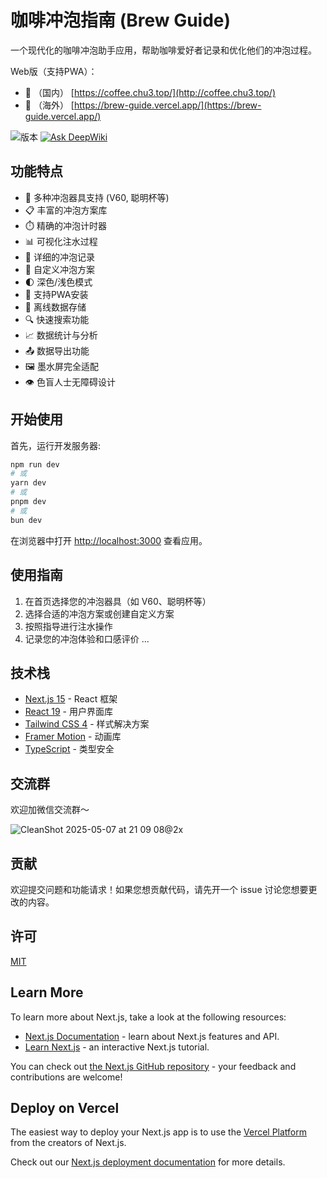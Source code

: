 # 咖啡冲泡指南 (Brew Guide)

一个现代化的咖啡冲泡助手应用，帮助咖啡爱好者记录和优化他们的冲泡过程。

Web版（支持PWA）：

- 🔗 （国内） [https://coffee.chu3.top/](http://coffee.chu3.top/)
- 🔗 （海外） [https://brew-guide.vercel.app/](https://brew-guide.vercel.app/)

![版本](https://img.shields.io/badge/版本-1.2.4.5-blue) [![Ask DeepWiki](https://deepwiki.com/badge.svg)](https://deepwiki.com/chu3/brew-guide)

## 功能特点
-   🧰 多种冲泡器具支持 (V60, 聪明杯等)
-   📋 丰富的冲泡方案库
-   ⏱️ 精确的冲泡计时器
-   📊 可视化注水过程
-   📝 详细的冲泡记录
-   🔄 自定义冲泡方案
-   🌓 深色/浅色模式
-   📱 支持PWA安装
-   💾 离线数据存储
-   🔍 快速搜索功能
-   📈 数据统计与分析
-   📤 数据导出功能
-   🖼️ 墨水屏完全适配
-   👁️ 色盲人士无障碍设计


## 开始使用

首先，运行开发服务器:

```bash
npm run dev
# 或
yarn dev
# 或
pnpm dev
# 或
bun dev
```

在浏览器中打开 [http://localhost:3000](http://localhost:3000) 查看应用。

## 使用指南

1. 在首页选择您的冲泡器具（如 V60、聪明杯等）
2. 选择合适的冲泡方案或创建自定义方案
3. 按照指导进行注水操作
4. 记录您的冲泡体验和口感评价
   ...

## 技术栈

-   [Next.js 15](https://nextjs.org/) - React 框架
-   [React 19](https://react.dev/) - 用户界面库
-   [Tailwind CSS 4](https://tailwindcss.com/) - 样式解决方案
-   [Framer Motion](https://www.framer.com/motion/) - 动画库
-   [TypeScript](https://www.typescriptlang.org/) - 类型安全

## 交流群

欢迎加微信交流群～

![CleanShot 2025-05-07 at 21 09 08@2x](https://github.com/user-attachments/assets/02cc7e3d-b8bc-40d0-bde4-fc72c678dfb0)





## 贡献

欢迎提交问题和功能请求！如果您想贡献代码，请先开一个 issue 讨论您想要更改的内容。

## 许可

[MIT](https://choosealicense.com/licenses/mit/)

## Learn More

To learn more about Next.js, take a look at the following resources:

-   [Next.js Documentation](https://nextjs.org/docs) - learn about Next.js features and API.
-   [Learn Next.js](https://nextjs.org/learn) - an interactive Next.js tutorial.

You can check out [the Next.js GitHub repository](https://github.com/vercel/next.js) - your feedback and contributions are welcome!

## Deploy on Vercel

The easiest way to deploy your Next.js app is to use the [Vercel Platform](https://vercel.com/new?utm_medium=default-template&filter=next.js&utm_source=create-next-app&utm_campaign=create-next-app-readme) from the creators of Next.js.

Check out our [Next.js deployment documentation](https://nextjs.org/docs/app/building-your-application/deploying) for more details.
